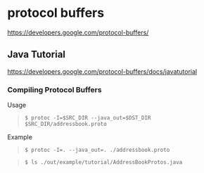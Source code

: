 # protocol buffers

https://developers.google.com/protocol-buffers/

## Java Tutorial

https://developers.google.com/protocol-buffers/docs/javatutorial

### Compiling Protocol Buffers

Usage

> `$ protoc -I=$SRC_DIR --java_out=$DST_DIR $SRC_DIR/addressbook.proto`

Example

> `$ protoc -I=. --java_out=. ./addressbook.proto`

> `$ ls ./out/example/tutorial/AddressBookProtos.java`
